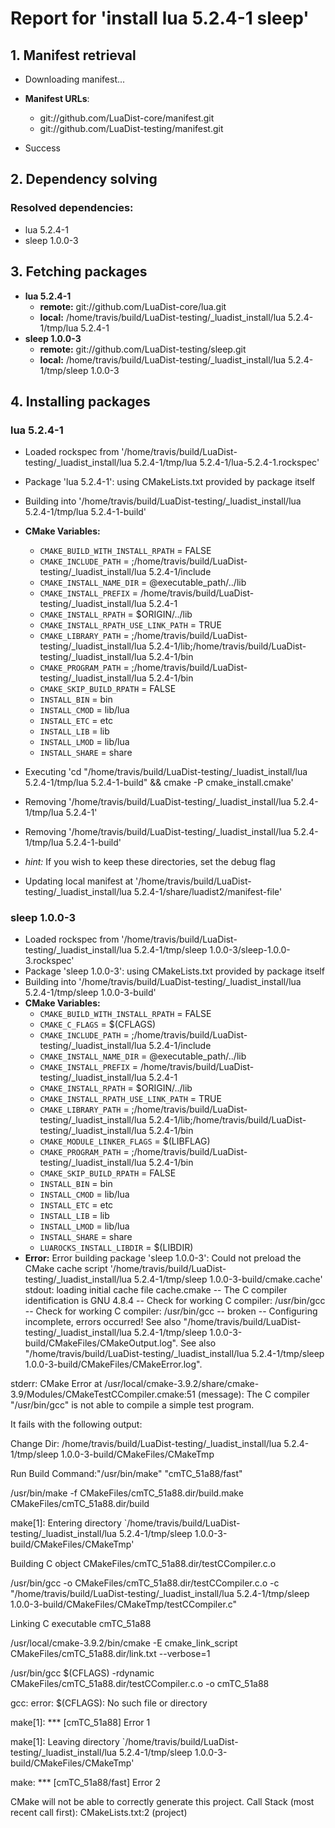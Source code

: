 # Report for 'install lua 5.2.4-1 sleep'


## 1. Manifest retrieval

- Downloading manifest...

- **Manifest URLs**:
    - git://github.com/LuaDist-core/manifest.git
    - git://github.com/LuaDist-testing/manifest.git
- Success

## 2. Dependency solving


### Resolved dependencies:
- lua 5.2.4-1
- sleep 1.0.0-3

## 3. Fetching packages

- **lua 5.2.4-1**
    - **remote:** git://github.com/LuaDist-core/lua.git
    - **local:** /home/travis/build/LuaDist-testing/_luadist_install/lua 5.2.4-1/tmp/lua 5.2.4-1
- **sleep 1.0.0-3**
    - **remote:** git://github.com/LuaDist-testing/sleep.git
    - **local:** /home/travis/build/LuaDist-testing/_luadist_install/lua 5.2.4-1/tmp/sleep 1.0.0-3

## 4. Installing packages


### lua 5.2.4-1
- Loaded rockspec from '/home/travis/build/LuaDist-testing/_luadist_install/lua 5.2.4-1/tmp/lua 5.2.4-1/lua-5.2.4-1.rockspec'
- Package 'lua 5.2.4-1': using CMakeLists.txt provided by package itself
- Building into '/home/travis/build/LuaDist-testing/_luadist_install/lua 5.2.4-1/tmp/lua 5.2.4-1-build'
- **CMake Variables:**
    - `CMAKE_BUILD_WITH_INSTALL_RPATH` = FALSE
    - `CMAKE_INCLUDE_PATH` = ;/home/travis/build/LuaDist-testing/_luadist_install/lua 5.2.4-1/include
    - `CMAKE_INSTALL_NAME_DIR` = @executable_path/../lib
    - `CMAKE_INSTALL_PREFIX` = /home/travis/build/LuaDist-testing/_luadist_install/lua 5.2.4-1
    - `CMAKE_INSTALL_RPATH` = $ORIGIN/../lib
    - `CMAKE_INSTALL_RPATH_USE_LINK_PATH` = TRUE
    - `CMAKE_LIBRARY_PATH` = ;/home/travis/build/LuaDist-testing/_luadist_install/lua 5.2.4-1/lib;/home/travis/build/LuaDist-testing/_luadist_install/lua 5.2.4-1/bin
    - `CMAKE_PROGRAM_PATH` = ;/home/travis/build/LuaDist-testing/_luadist_install/lua 5.2.4-1/bin
    - `CMAKE_SKIP_BUILD_RPATH` = FALSE
    - `INSTALL_BIN` = bin
    - `INSTALL_CMOD` = lib/lua
    - `INSTALL_ETC` = etc
    - `INSTALL_LIB` = lib
    - `INSTALL_LMOD` = lib/lua
    - `INSTALL_SHARE` = share
- Executing 'cd "/home/travis/build/LuaDist-testing/_luadist_install/lua 5.2.4-1/tmp/lua 5.2.4-1-build" && cmake -P cmake_install.cmake'
- Removing '/home/travis/build/LuaDist-testing/_luadist_install/lua 5.2.4-1/tmp/lua 5.2.4-1'
- Removing '/home/travis/build/LuaDist-testing/_luadist_install/lua 5.2.4-1/tmp/lua 5.2.4-1-build'

- *hint:* If you wish to keep these directories, set the debug flag
- Updating local manifest at '/home/travis/build/LuaDist-testing/_luadist_install/lua 5.2.4-1/share/luadist2/manifest-file'

### sleep 1.0.0-3
- Loaded rockspec from '/home/travis/build/LuaDist-testing/_luadist_install/lua 5.2.4-1/tmp/sleep 1.0.0-3/sleep-1.0.0-3.rockspec'
- Package 'sleep 1.0.0-3': using CMakeLists.txt provided by package itself
- Building into '/home/travis/build/LuaDist-testing/_luadist_install/lua 5.2.4-1/tmp/sleep 1.0.0-3-build'
- **CMake Variables:**
    - `CMAKE_BUILD_WITH_INSTALL_RPATH` = FALSE
    - `CMAKE_C_FLAGS` = $(CFLAGS)
    - `CMAKE_INCLUDE_PATH` = ;/home/travis/build/LuaDist-testing/_luadist_install/lua 5.2.4-1/include
    - `CMAKE_INSTALL_NAME_DIR` = @executable_path/../lib
    - `CMAKE_INSTALL_PREFIX` = /home/travis/build/LuaDist-testing/_luadist_install/lua 5.2.4-1
    - `CMAKE_INSTALL_RPATH` = $ORIGIN/../lib
    - `CMAKE_INSTALL_RPATH_USE_LINK_PATH` = TRUE
    - `CMAKE_LIBRARY_PATH` = ;/home/travis/build/LuaDist-testing/_luadist_install/lua 5.2.4-1/lib;/home/travis/build/LuaDist-testing/_luadist_install/lua 5.2.4-1/bin
    - `CMAKE_MODULE_LINKER_FLAGS` = $(LIBFLAG)
    - `CMAKE_PROGRAM_PATH` = ;/home/travis/build/LuaDist-testing/_luadist_install/lua 5.2.4-1/bin
    - `CMAKE_SKIP_BUILD_RPATH` = FALSE
    - `INSTALL_BIN` = bin
    - `INSTALL_CMOD` = lib/lua
    - `INSTALL_ETC` = etc
    - `INSTALL_LIB` = lib
    - `INSTALL_LMOD` = lib/lua
    - `INSTALL_SHARE` = share
    - `LUAROCKS_INSTALL_LIBDIR` = $(LIBDIR)
- **Error:** Error building package 'sleep 1.0.0-3': Could not preload the CMake cache script '/home/travis/build/LuaDist-testing/_luadist_install/lua 5.2.4-1/tmp/sleep 1.0.0-3-build/cmake.cache'
stdout:
loading initial cache file cache.cmake
-- The C compiler identification is GNU 4.8.4
-- Check for working C compiler: /usr/bin/gcc
-- Check for working C compiler: /usr/bin/gcc -- broken
-- Configuring incomplete, errors occurred!
See also "/home/travis/build/LuaDist-testing/_luadist_install/lua 5.2.4-1/tmp/sleep 1.0.0-3-build/CMakeFiles/CMakeOutput.log".
See also "/home/travis/build/LuaDist-testing/_luadist_install/lua 5.2.4-1/tmp/sleep 1.0.0-3-build/CMakeFiles/CMakeError.log".

stderr:
CMake Error at /usr/local/cmake-3.9.2/share/cmake-3.9/Modules/CMakeTestCCompiler.cmake:51 (message):
  The C compiler "/usr/bin/gcc" is not able to compile a simple test program.

  It fails with the following output:

   Change Dir: /home/travis/build/LuaDist-testing/_luadist_install/lua 5.2.4-1/tmp/sleep 1.0.0-3-build/CMakeFiles/CMakeTmp

  

  Run Build Command:"/usr/bin/make" "cmTC_51a88/fast"

  /usr/bin/make -f CMakeFiles/cmTC_51a88.dir/build.make
  CMakeFiles/cmTC_51a88.dir/build

  make[1]: Entering directory
  `/home/travis/build/LuaDist-testing/_luadist_install/lua 5.2.4-1/tmp/sleep
  1.0.0-3-build/CMakeFiles/CMakeTmp'

  Building C object CMakeFiles/cmTC_51a88.dir/testCCompiler.c.o

  /usr/bin/gcc -o CMakeFiles/cmTC_51a88.dir/testCCompiler.c.o -c
  "/home/travis/build/LuaDist-testing/_luadist_install/lua 5.2.4-1/tmp/sleep
  1.0.0-3-build/CMakeFiles/CMakeTmp/testCCompiler.c"

  Linking C executable cmTC_51a88

  /usr/local/cmake-3.9.2/bin/cmake -E cmake_link_script
  CMakeFiles/cmTC_51a88.dir/link.txt --verbose=1

  /usr/bin/gcc $(CFLAGS) -rdynamic
  CMakeFiles/cmTC_51a88.dir/testCCompiler.c.o -o cmTC_51a88

  gcc: error: $(CFLAGS): No such file or directory

  make[1]: *** [cmTC_51a88] Error 1

  make[1]: Leaving directory
  `/home/travis/build/LuaDist-testing/_luadist_install/lua 5.2.4-1/tmp/sleep
  1.0.0-3-build/CMakeFiles/CMakeTmp'

  make: *** [cmTC_51a88/fast] Error 2

  

  

  CMake will not be able to correctly generate this project.
Call Stack (most recent call first):
  CMakeLists.txt:2 (project)



